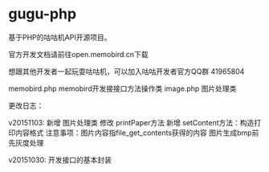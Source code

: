 # gugu-php
基于PHP的咕咕机API开源项目。

官方开发文档请前往open.memobird.cn下载

想跟其他开发者一起玩耍咕咕机，可以加入咕咕开发者官方QQ群 41965804

memobird.php	memobird开发接接口方法操作类
image.php	图片处理类 

更改日志：


v20151103:
新增	图片处理类
修改	printPaper方法
新增	setContent方法：构造打印内容格式
注意事项：图片内容指file_get_contents获得的内容
图片生成bmp前先灰度处理

v20151030:
开发接口的基本封装
